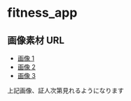 # fitness_app

## 画像素材 URL

- [画像 1](https://drive.google.com/file/d/1JAORjpRMfjSudGs21yb85nA1WpLXKf-l/view?usp=sharing)
- [画像 2](https://drive.google.com/file/d/1_K4wxqHs7Srzv6TOEDrf2GLDoCLnNaoz/view?usp=sharing)
- [画像 3](https://drive.google.com/file/d/17yzSi8ZncyQg13UTBlbsqCr6rvQNqo9H/view?usp=sharing)

上記画像、証人次第見れるようになります
